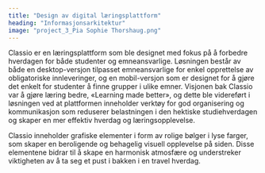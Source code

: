```yaml
---
title: "Design av digital læringsplattform"
heading: "Informasjonsarkitektur"
image: "project_3_Pia Sophie Thorshaug.png"
---
```


Classio er en læringsplattform som ble designet med fokus på å forbedre hverdagen for både studenter og emneansvarlige. Løsningen består av både en desktop-versjon tilpasset emneansvarlige for enkel opprettelse av obligatoriske innleveringer, og en mobil-versjon som er designet for å gjøre det enkelt for studenter å finne grupper i ulike emner. Visjonen bak Classio var å gjøre læring bedre, «Learning made better», og dette ble videreført i løsningen ved at plattformen inneholder verktøy for god organisering og kommunikasjon som reduserer belastningen i den hektiske studiehverdagen og skaper en mer effektiv hverdag og læringsopplevelse.

Classio inneholder grafiske elementer i form av rolige bølger i lyse farger, som skaper en beroligende og behagelig visuell opplevelse på siden. Disse elementene bidrar til å skape en harmonisk atmosfære og understreker viktigheten av å ta seg et pust i bakken i en travel hverdag.
